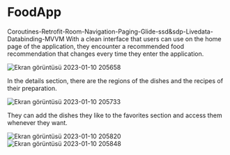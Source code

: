 # FoodApp
Coroutines-Retrofit-Room-Navigation-Paging-Glide-ssd&amp;sdp-Livedata-Databinding-MVVM
With a clean interface that users can use on the home page of the application, they encounter a recommended food recommendation that changes every time they enter the application.


![Ekran görüntüsü 2023-01-10 205658](https://user-images.githubusercontent.com/82119806/211627346-516815a6-4309-45a9-a5d1-25dbc5de02d6.png)


In the details section, there are the regions of the dishes and the recipes of their preparation.


![Ekran görüntüsü 2023-01-10 205733](https://user-images.githubusercontent.com/82119806/211628102-17d99ddb-9dbc-42dd-97a1-3897a9e28c86.png)


They can add the dishes they like to the favorites section and access them whenever they want.


![Ekran görüntüsü 2023-01-10 205820](https://user-images.githubusercontent.com/82119806/211628208-61c0d20b-9caf-409f-8cbe-bd5c2fa375ef.png)
![Ekran görüntüsü 2023-01-10 205848](https://user-images.githubusercontent.com/82119806/211628220-09f4ecd7-9192-4fda-ab6d-a310123f073c.png)
